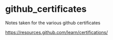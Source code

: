 # github_certificates
Notes taken for the various github certificates


https://resources.github.com/learn/certifications/
